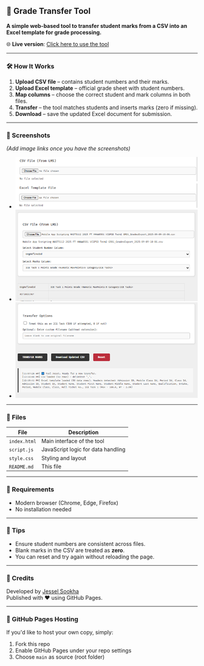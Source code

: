 ## 📘 Grade Transfer Tool

**A simple web-based tool to transfer student marks from a CSV into an Excel template for grade processing.**

🌐 **Live version**: [Click here to use the tool](https://jesselsookha.github.io/grade-transfer-tool/)

---

### 🛠️ How It Works

1. **Upload CSV file** – contains student numbers and their marks.
2. **Upload Excel template** – official grade sheet with student numbers.
3. **Map columns** – choose the correct student and mark columns in both files.
4. **Transfer** – the tool matches students and inserts marks (zero if missing).
5. **Download** – save the updated Excel document for submission.

---

### 📸 Screenshots

*(Add image links once you have the screenshots)*

- ![Step 1: Upload files](screenshots/upload-files.png)
- ![Step 2: Column mapping](screenshots/column-mapping.png)
- ![Step 3: Preview & Download](screenshots/preview-download.png)

---

### 📂 Files

| File           | Description                            |
|----------------|----------------------------------------|
| `index.html`   | Main interface of the tool             |
| `script.js`    | JavaScript logic for data handling     |
| `style.css`    | Styling and layout                     |
| `README.md`    | This file                              |

---

### 📄 Requirements

- Modern browser (Chrome, Edge, Firefox)
- No installation needed

---

### 🧠 Tips

- Ensure student numbers are consistent across files.
- Blank marks in the CSV are treated as **zero**.
- You can reset and try again without reloading the page.

---

### 📢 Credits

Developed by [Jessel Sookha ](https://www.github.com/jsookha)  
Published with ❤️ using GitHub Pages.

---

### 🔗 GitHub Pages Hosting

If you'd like to host your own copy, simply:

1. Fork this repo
2. Enable GitHub Pages under your repo settings
3. Choose `main` as source (root folder)
